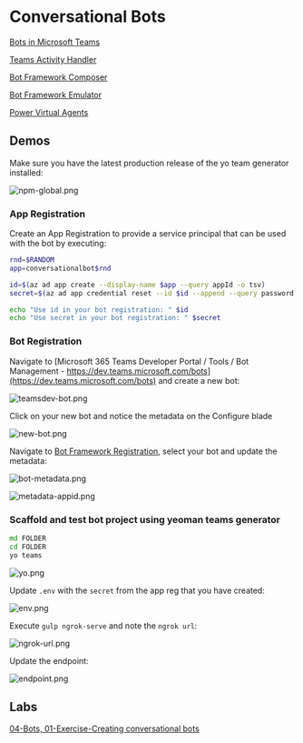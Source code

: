 # Conversational Bots

[Bots in Microsoft Teams](https://docs.microsoft.com/en-us/microsoftteams/platform/bots/what-are-bots)

[Teams Activity Handler](https://docs.microsoft.com/en-us/microsoftteams/platform/bots/bot-basics?tabs=csharp)

[Bot Framework Composer](https://docs.microsoft.com/en-us/composer/introduction)

[Bot Framework Emulator](https://github.com/Microsoft/BotFramework-Emulator/releases)

[Power Virtual Agents](https://docs.microsoft.com/en-us/power-virtual-agents/fundamentals-what-is-power-virtual-agents)

## Demos

Make sure you have the latest production release of the yo team generator installed:

![npm-global.png](_images/npm-global.png)

### App Registration

Create an App Registration to provide a service principal that can be used with the bot by executing:

```bash
rnd=$RANDOM
app=conversationalbot$rnd

id=$(az ad app create --display-name $app --query appId -o tsv)
secret=$(az ad app credential reset --id $id --append --query password -o tsv)

echo "Use id in your bot registration: " $id
echo "Use secret in your bot registration: " $secret
```

### Bot Registration

Navigate to [Microsoft 365 Teams Developer Portal / Tools / Bot Management - https://dev.teams.microsoft.com/bots](https://dev.teams.microsoft.com/bots) and create a new bot:

![teamsdev-bot.png](_images/teamsdev-bot.png)

Click on your new bot and notice the metadata on the Configure blade

![new-bot.png](_images/new-bot.png)

Navigate to [Bot Framework Registration](https://dev.botframework.com/bots), select your bot and update the metadata:

![bot-metadata.png](_images/bot-metadata.png)

![metadata-appid.png](_images/metadata-appid.png)

### Scaffold and test bot project using yeoman teams generator

```cmd
md FOLDER
cd FOLDER
yo teams
```

![yo.png](_images/yo.png)

Update `.env` with the `secret` from the app reg that you have created:

![env.png](_images/env.png)

Execute `gulp ngrok-serve` and note the `ngrok url`:

![ngrok-url.png](_images/ngrok-url.png)

Update the endpoint:

![endpoint.png](_images/endpoint.png)

## Labs

[04-Bots, 01-Exercise-Creating conversational bots](../../../Labs/4-Teams/04-Bots/01-Exercise-Creating%20conversational%20bots.md)